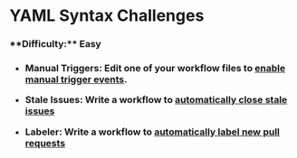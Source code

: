 <h1> YAML Syntax Challenges </h1>

<h3> **Difficulty:** Easy </h3>

<h3>

- **Manual Triggers:** Edit one of your workflow files to [enable manual trigger events](https://docs.github.com/en/actions/managing-workflow-runs/manually-running-a-workflow).

- **Stale Issues:** Write a workflow to [automatically close stale issues](https://github.com/marketplace/actions/close-stale-issues)

- **Labeler:** Write a workflow to [automatically label new pull requests](https://github.com/marketplace/actions/labeler)
</h3>